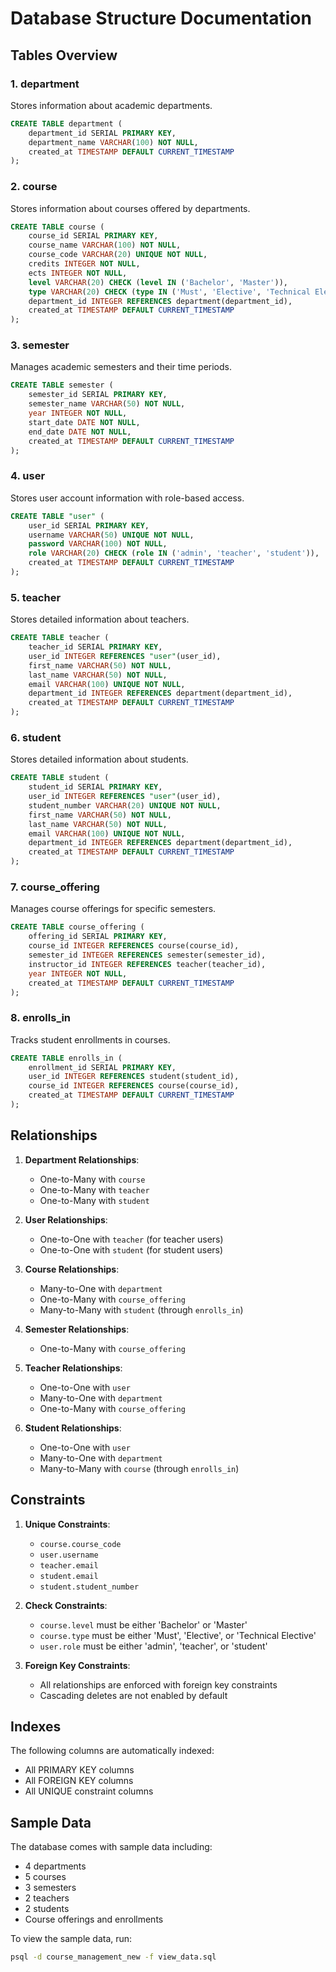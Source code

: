 # Database Structure Documentation

## Tables Overview

### 1. department
Stores information about academic departments.
```sql
CREATE TABLE department (
    department_id SERIAL PRIMARY KEY,
    department_name VARCHAR(100) NOT NULL,
    created_at TIMESTAMP DEFAULT CURRENT_TIMESTAMP
);
```

### 2. course
Stores information about courses offered by departments.
```sql
CREATE TABLE course (
    course_id SERIAL PRIMARY KEY,
    course_name VARCHAR(100) NOT NULL,
    course_code VARCHAR(20) UNIQUE NOT NULL,
    credits INTEGER NOT NULL,
    ects INTEGER NOT NULL,
    level VARCHAR(20) CHECK (level IN ('Bachelor', 'Master')),
    type VARCHAR(20) CHECK (type IN ('Must', 'Elective', 'Technical Elective')),
    department_id INTEGER REFERENCES department(department_id),
    created_at TIMESTAMP DEFAULT CURRENT_TIMESTAMP
);
```

### 3. semester
Manages academic semesters and their time periods.
```sql
CREATE TABLE semester (
    semester_id SERIAL PRIMARY KEY,
    semester_name VARCHAR(50) NOT NULL,
    year INTEGER NOT NULL,
    start_date DATE NOT NULL,
    end_date DATE NOT NULL,
    created_at TIMESTAMP DEFAULT CURRENT_TIMESTAMP
);
```

### 4. user
Stores user account information with role-based access.
```sql
CREATE TABLE "user" (
    user_id SERIAL PRIMARY KEY,
    username VARCHAR(50) UNIQUE NOT NULL,
    password VARCHAR(100) NOT NULL,
    role VARCHAR(20) CHECK (role IN ('admin', 'teacher', 'student')),
    created_at TIMESTAMP DEFAULT CURRENT_TIMESTAMP
);
```

### 5. teacher
Stores detailed information about teachers.
```sql
CREATE TABLE teacher (
    teacher_id SERIAL PRIMARY KEY,
    user_id INTEGER REFERENCES "user"(user_id),
    first_name VARCHAR(50) NOT NULL,
    last_name VARCHAR(50) NOT NULL,
    email VARCHAR(100) UNIQUE NOT NULL,
    department_id INTEGER REFERENCES department(department_id),
    created_at TIMESTAMP DEFAULT CURRENT_TIMESTAMP
);
```

### 6. student
Stores detailed information about students.
```sql
CREATE TABLE student (
    student_id SERIAL PRIMARY KEY,
    user_id INTEGER REFERENCES "user"(user_id),
    student_number VARCHAR(20) UNIQUE NOT NULL,
    first_name VARCHAR(50) NOT NULL,
    last_name VARCHAR(50) NOT NULL,
    email VARCHAR(100) UNIQUE NOT NULL,
    department_id INTEGER REFERENCES department(department_id),
    created_at TIMESTAMP DEFAULT CURRENT_TIMESTAMP
);
```

### 7. course_offering
Manages course offerings for specific semesters.
```sql
CREATE TABLE course_offering (
    offering_id SERIAL PRIMARY KEY,
    course_id INTEGER REFERENCES course(course_id),
    semester_id INTEGER REFERENCES semester(semester_id),
    instructor_id INTEGER REFERENCES teacher(teacher_id),
    year INTEGER NOT NULL,
    created_at TIMESTAMP DEFAULT CURRENT_TIMESTAMP
);
```

### 8. enrolls_in
Tracks student enrollments in courses.
```sql
CREATE TABLE enrolls_in (
    enrollment_id SERIAL PRIMARY KEY,
    user_id INTEGER REFERENCES student(student_id),
    course_id INTEGER REFERENCES course(course_id),
    created_at TIMESTAMP DEFAULT CURRENT_TIMESTAMP
);
```

## Relationships

1. **Department Relationships**:
   - One-to-Many with `course`
   - One-to-Many with `teacher`
   - One-to-Many with `student`

2. **User Relationships**:
   - One-to-One with `teacher` (for teacher users)
   - One-to-One with `student` (for student users)

3. **Course Relationships**:
   - Many-to-One with `department`
   - One-to-Many with `course_offering`
   - Many-to-Many with `student` (through `enrolls_in`)

4. **Semester Relationships**:
   - One-to-Many with `course_offering`

5. **Teacher Relationships**:
   - One-to-One with `user`
   - Many-to-One with `department`
   - One-to-Many with `course_offering`

6. **Student Relationships**:
   - One-to-One with `user`
   - Many-to-One with `department`
   - Many-to-Many with `course` (through `enrolls_in`)

## Constraints

1. **Unique Constraints**:
   - `course.course_code`
   - `user.username`
   - `teacher.email`
   - `student.email`
   - `student.student_number`

2. **Check Constraints**:
   - `course.level` must be either 'Bachelor' or 'Master'
   - `course.type` must be either 'Must', 'Elective', or 'Technical Elective'
   - `user.role` must be either 'admin', 'teacher', or 'student'

3. **Foreign Key Constraints**:
   - All relationships are enforced with foreign key constraints
   - Cascading deletes are not enabled by default

## Indexes

The following columns are automatically indexed:
- All PRIMARY KEY columns
- All FOREIGN KEY columns
- All UNIQUE constraint columns

## Sample Data

The database comes with sample data including:
- 4 departments
- 5 courses
- 3 semesters
- 2 teachers
- 2 students
- Course offerings and enrollments

To view the sample data, run:
```bash
psql -d course_management_new -f view_data.sql
``` 